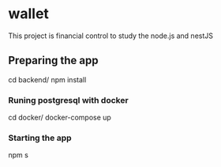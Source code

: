 # wallet

This project is financial control to study the node.js and nestJS

## Preparing the app

cd backend/
npm install

### Runing postgresql with docker

cd docker/
docker-compose up

### Starting the app
npm s
